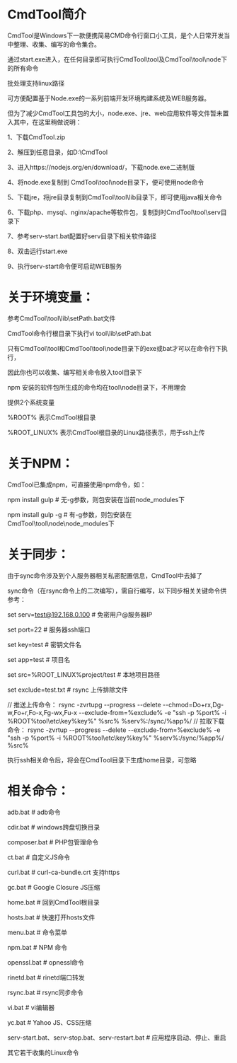# CmdTool简介

  CmdTool是Windows下一款便携简易CMD命令行窗口小工具，是个人日常开发当中整理、收集、编写的命令集合。  
  
  通过start.exe进入，在任何目录即可执行CmdTool\tool及CmdTool\tool\node下的所有命令  
  
  批处理支持linux路径  
  
  可方便配置基于Node.exe的一系列前端开发环境构建系统及WEB服务器。  

  但为了减少CmdTool工具包的大小，node.exe、jre、web应用软件等文件暂未置入其中，在这里稍做说明：  

  1、下载CmdTool.zip  

  2、解压到任意目录，如D:\CmdTool

  3、进入https://nodejs.org/en/download/，下载node.exe二进制版

  4、将node.exe复制到 CmdTool\tool\node目录下，便可使用node命令

  5、下载jre，将jre目录复制到CmdTool\tool\lib目录下，即可使用java相关命令

  6、下载php、mysql、nginx/apache等软件包，复制到时CmdTool\tool\serv目录下

  7、参考serv-start.bat配置好serv目录下相关软件路径

  8、双击运行start.exe

  9、执行serv-start命令便可启动WEB服务

# 关于环境变量：

  参考CmdTool\tool\lib\setPath.bat文件

  CmdTool命令行根目录下执行vi tool\lib\setPath.bat

  只有CmdTool\tool和CmdTool\tool\node目录下的exe或bat才可以在命令行下执行，

  因此你也可以收集、编写相关命令放入tool目录下

  npm 安装的软件包所生成的命令均在tool\node目录下，不用理会

  提供2个系统变量

  %ROOT%          表示CmdTool根目录

  %ROOT_LINUX%    表示CmdTool根目录的Linux路径表示，用于ssh上传  

# 关于NPM：

  CmdTool已集成npm，可直接使用npm命令，如：

  npm install gulp        # 无-g参数，则包安装在当前node_modules下

  npm install gulp -g    # 有-g参数，则包安装在CmdTool\tool\node\node_modules下


# 关于同步：

  由于sync命令涉及到个人服务器相关私密配置信息，CmdTool中去掉了

  sync命令（在rsync命令上的二次编写），需自行编写，以下同步相关关键命令供参考：

  set serv=test@192.168.0.100              # 免密用户@服务器IP

  set port=22                                         # 服务器ssh端口

  set key=test                                         # 密钥文件名

  set app=test                                        # 项目名

  set src=%ROOT_LINUX%project/test  # 本地项目路径

  set exclude=test.txt                              # rsync 上传排除文件

  // 推送上传命令：
  rsync -zvrtupg --progress --delete --chmod=Do+rx,Dg-w,Fo+r,Fo-x,Fg-wx,Fu-x --exclude-from=%exclude% -e "ssh -p %port% -i %ROOT%tool\etc\key\%key%" %src% %serv%:/sync/%app%/
  // 拉取下载命令：
  rsync -zvrtup --progress --delete --exclude-from=%exclude% -e "ssh -p %port% -i %ROOT%tool\etc\key\%key%" %serv%:/sync/%app%/ %src%

  执行ssh相关命令后，将会在CmdTool目录下生成home目录，可忽略
  
# 相关命令：
  
  adb.bat       # adb命令

  cdir.bat      # windows跨盘切换目录
  
  composer.bat  # PHP包管理命令

  ct.bat        # 自定义JS命令
  
  curl.bat      # curl-ca-bundle.crt 支持https

  gc.bat        # Google Closure JS压缩

  home.bat      # 回到CmdTool根目录

  hosts.bat     # 快速打开hosts文件

  menu.bat      # 命令菜单

  npm.bat       # NPM 命令
  
  openssl.bat   # opnessl命令

  rinetd.bat    # rinetd端口转发

  rsync.bat     # rsync同步命令

  vi.bat        # vi编辑器
  
  yc.bat        # Yahoo JS、CSS压缩
  
  serv-start.bat、serv-stop.bat、serv-restart.bat   # 应用程序启动、停止、重启  
  
  其它若干收集的Linux命令
